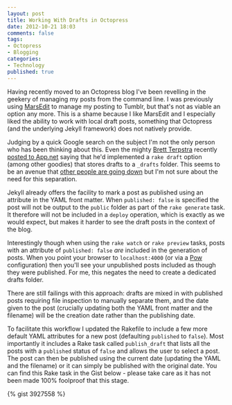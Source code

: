 ```yaml
---
layout: post
title: Working With Drafts in Octopress
date: 2012-10-21 18:03
comments: false
tags:
- Octopress
- Blogging
categories:
- Technology
published: true
---
```


Having recently moved to an Octopress blog I've been revelling in the geekery of managing my posts from the command line. I was previously using [MarsEdit][] to manage my posting to Tumblr, but that's not as viable an option any more. This is a shame because I like MarsEdit and I especially liked the ability to work with local draft posts, something that Octopress (and the underlying Jekyll framework) does not natively provide.

Judging by a quick Google search on the subject I'm not the only person who has been thinking about this. Even the mighty [Brett Terpstra][] recently [posted to App.net][] saying that he'd implemented a `rake draft` option (among other goodies) that stores drafts to a `_drafts` folder. This seems to be an avenue that [other people are going down][Yang Meyer] but I'm not sure about the need for this separation.

Jekyll already offers the facility to mark a post as published using an attribute in the YAML front matter. When `published: false` is specified the post will not be output to the `public` folder as part of the `rake generate` task. It therefore will not be included in a `deploy` operation, which is exactly as we would expect, but makes it harder to see the draft posts in the context of the blog.

Interestingly though when using the `rake watch` or `rake preview` tasks, posts with an attribute of `published: false` *are* included in the generation of posts. When you point your browser to `localhost:4000` (or via a [Pow][] configuration) then you'll see your unpublished posts included as though they were published. For me, this negates the need to create a dedicated drafts folder.

There are still failings with this approach: drafts are mixed in with published posts requiring file inspection to manually separate them, and the date given to the post (crucially updating both the YAML front matter and the filename) will be the creation date rather than the publishing date.

To facilitate this workflow I updated the Rakefile to include a few more default YAML attributes for a new post (defaulting `published` to `false`). Most importantly it includes a Rake task called `publish_draft` that lists all the posts with a `published` status of `false` and allows the user to select a post. The post can then be published using the current date (updating the YAML and the filename) or it can simply be published with the original date. You can find this Rake task in the Gist below - please take care as it has not been made 100% foolproof that this stage.

{% gist 3927558 %}





[MarsEdit]: http://www.red-sweater.com/marsedit
[Yang Meyer]: http://blog.yangmeyer.de/blog/2012/05/28/octopress-drafts
[posted to App.net]: https://posts.app.net/1076717
[Brett Terpstra]: http://brettterpstra.com/
[Pow]: http://pow.cx
